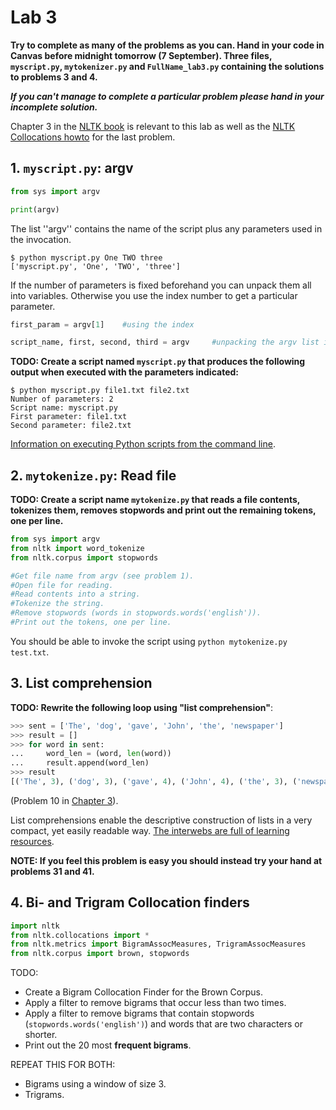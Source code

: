 # Lab 3

**Try to complete as many of the problems as you can. Hand in your code in Canvas before midnight tomorrow (7 September). Three files, `myscript.py`, `mytokenizer.py` and `FullName_lab3.py` containing the solutions to problems 3 and 4.**

**_If you can't manage to complete a particular problem please hand in your incomplete solution._**

Chapter 3 in the [NLTK book](http://www.nltk.org/book/) is relevant to this lab as well as the [NLTK Collocations howto](http://www.nltk.org/howto/collocations.html) for the last problem.


## 1. `myscript.py`: argv

```python
from sys import argv

print(argv)
```

The list ''argv'' contains the name of the script plus any parameters used in the invocation.

```
$ python myscript.py One TWO three
['myscript.py', 'One', 'TWO', 'three']
```

If the number of parameters is fixed beforehand you can unpack them all into variables. Otherwise you use the index number to get a particular parameter.

```python
first_param = argv[1]    #using the index

script_name, first, second, third = argv     #unpacking the argv list into four variables
```

**TODO: Create a script named `myscript.py` that produces the following output when executed with the parameters indicated:**

```
$ python myscript.py file1.txt file2.txt
Number of parameters: 2
Script name: myscript.py
First parameter: file1.txt
Second parameter: file2.txt
```

[Information on executing Python scripts from the command line](https://docs.python.org/3.3/using/cmdline.html#using-on-cmdline).

## 2. `mytokenize.py`: Read file

**TODO: Create a script name `mytokenize.py` that reads a file contents, tokenizes them, removes stopwords and print out the remaining tokens, one per line.**

```python
from sys import argv
from nltk import word_tokenize
from nltk.corpus import stopwords

#Get file name from argv (see problem 1).
#Open file for reading.
#Read contents into a string.
#Tokenize the string.
#Remove stopwords (words in stopwords.words('english')).
#Print out the tokens, one per line.
```

You should be able to invoke the script using `python mytokenize.py test.txt`.

## 3. List comprehension

**TODO: Rewrite the following loop using "list comprehension"**:

```python
>>> sent = ['The', 'dog', 'gave', 'John', 'the', 'newspaper']
>>> result = []
>>> for word in sent:
...     word_len = (word, len(word))
...     result.append(word_len)
>>> result
[('The', 3), ('dog', 3), ('gave', 4), ('John', 4), ('the', 3), ('newspaper', 9)]
```

(Problem 10 in [Chapter 3](http://www.nltk.org/book/ch03.html)).

List comprehensions enable the descriptive construction of lists in a very compact, yet easily readable way. [The interwebs are full of learning resources](https://www.google.com/search?q=list+comprehension+python|google).

**NOTE: If you feel this problem is easy you should instead try your hand at problems 31 and 41.**

## 4. Bi- and Trigram Collocation finders

```python
import nltk
from nltk.collocations import *
from nltk.metrics import BigramAssocMeasures, TrigramAssocMeasures
from nltk.corpus import brown, stopwords
```

TODO:
  * Create a Bigram Collocation Finder for the Brown Corpus.
  * Apply a filter to remove bigrams that occur less than two times.
  * Apply a filter to remove bigrams that contain stopwords (`stopwords.words('english')`) and words that are two characters or shorter.
  * Print out the 20 most **frequent bigrams**.

REPEAT THIS FOR BOTH:
  * Bigrams using a window of size 3.
  * Trigrams.
